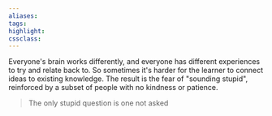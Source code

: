 ```yaml
---
aliases:  
tags:
highlight:  
cssclass:
---
```


Everyone's brain works differently, and everyone has different experiences to try and relate back to. So sometimes it's harder for the learner to connect ideas to existing knowledge. The result is the fear of "sounding stupid", reinforced by a subset of people with no kindness or patience.

> The only stupid question is one not asked
